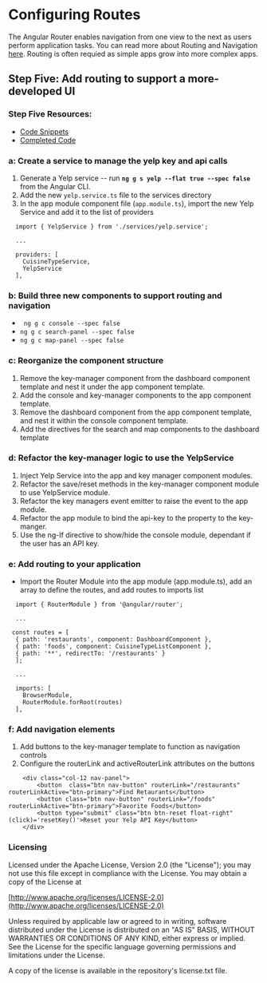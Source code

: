 # Configuring Routes
The Angular Router enables navigation from one view to the next as users perform application tasks. You can read more about Routing and Navigation [here](https://angular.io/guide/router). Routing is often requied as simple apps grow into more complex apps. 

## Step Five: Add routing to support a more-developed UI

### Step Five Resources:
* [Code Snippets](https://github.com/sean-olson-e/Rapid-Application-Development-using-Angular-CLI/tree/master/project_apps/5-configuring-routes/src/snippets)
* [Completed Code](https://github.com/sean-olson-e/Rapid-Application-Development-using-Angular-CLI/tree/master/project_apps/6-using-http-connections/src/app)


### a: Create a service to manage the yelp key and api calls
1. Generate a Yelp service -- run **``` ng g s yelp --flat true --spec false ```** from the Angular CLI.
2. Add the new ```yelp.service.ts``` file to the services directory
3. In the app module component file (```app.module.ts```), import the new Yelp Service and add it to the list of providers

```
  import { YelpService } from './services/yelp.service';

  ...

  providers: [
    CuisineTypeService,
    YelpService
  ],
```

### b: Build three new components to support routing and navigation
* ``` ng g c console --spec false```  
* ``` ng g c search-panel --spec false ```  
* ``` ng g c map-panel --spec false ```  

### c: Reorganize the component structure
1. Remove the key-manager component from the dashboard component template and nest it under the app component template.
2. Add the console and key-manager components to the app component template.
3. Remove the dashboard component from the app component template, and nest it within the console component template.
4. Add the directives for the search and map components to the dashboard template

### d: Refactor the key-manager logic to use the YelpService 
1. Inject Yelp Service into the app and key manager component modules.
2. Refactor the save/reset methods in the key-manager component module to use YelpService module.
3. Refactor the key managers event emitter to raise the event to the app module.
4. Refactor the app module to bind the api-key to the property to the key-manger.
5. Use the ng-If directive to show/hide the console module, dependant if the user has an API key.

### e: Add routing to your application
* Import the Router Module into the app module (app.module.ts), add an array to define the routes, and add routes to imports list
```
  import { RouterModule } from '@angular/router';

  ...

 const routes = [
  { path: 'restaurants', component: DashboardComponent },
  { path: 'foods', component: CuisineTypeListComponent },
  { path: '**', redirectTo: '/restaurants' }
  ];

  ...

  imports: [
    BrowserModule,
    RouterModule.forRoot(routes)
  ],
```

### f: Add navigation elements

1. Add buttons to the key-manager template to function as navigation controls
2. Configure the routerLink and activeRouterLink attributes on the buttons

```
    <div class="col-12 nav-panel">
        <button  class="btn nav-button" routerLink="/restaurants"  routerLinkActive="btn-primary">Find Retaurants</button>
        <button class="btn nav-button" routerLink="/foods"  routerLinkActive="btn-primary">Favorite Foods</button>
        <button type="submit" class="btn btn-reset float-right" (click)='resetKey()'>Reset your Yelp API Key</button>
    </div>
```    

### Licensing

Licensed under the Apache License, Version 2.0 (the "License"); you may not use this file except in compliance with the License. You may obtain a copy of the License at

[http://www.apache.org/licenses/LICENSE-2.0](http://www.apache.org/licenses/LICENSE-2.0)

Unless required by applicable law or agreed to in writing, software distributed under the License is distributed on an "AS IS" BASIS, WITHOUT WARRANTIES OR CONDITIONS OF ANY KIND, either express or implied. See the License for the specific language governing permissions and limitations under the License.

A copy of the license is available in the repository's license.txt file.
